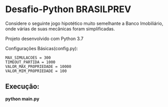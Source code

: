 # Desafio-Python BRASILPREV

Considere o seguinte jogo hipotético muito semelhante a Banco Imobiliário, onde várias de suas mecânicas
foram simplificadas.

Projeto desenvolvido com Python 3.7

Configurações Básicas(config.py):<br />

  	MAX_SIMULACOES = 300
    TIMEOUT_PARTIDA = 1000
    VALOR_MAX_PROPRIEDADE = 10000
    VALOR_MIM_PROPRIEDADE = 100

<h2>Execução:</h2>
<b>python main.py</b>
